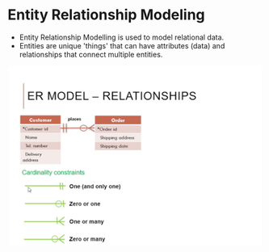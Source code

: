 # Entity Relationship Modeling 

* Entity Relationship Modelling is used to model relational data.
* Entities are unique 'things' that can have attributes (data) and relationships that connect multiple entities.

![Entity relationship diagram](../img/er_diagram.png)